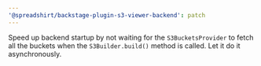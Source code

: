 ```yaml
---
'@spreadshirt/backstage-plugin-s3-viewer-backend': patch
---
```


Speed up backend startup by not waiting for the `S3BucketsProvider` to fetch all the buckets when the `S3Builder.build()` method is called. Let it do it asynchronously.
